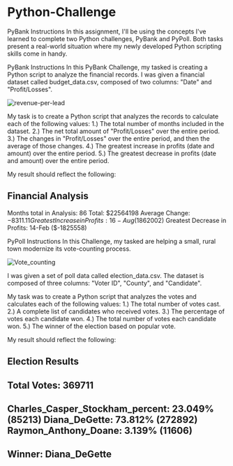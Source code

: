 # Python-Challenge

PyBank Instructions
In this assignment, I'll be using the concepts I've learned to complete two Python challenges, PyBank and PyPoll. Both tasks present a real-world situation where my newly developed Python scripting skills come in handy.

PyBank Instructions
In this PyBank Challenge, my tasked is creating a Python script to analyze the financial records. I was given a financial dataset called budget_data.csv, composed of two columns: "Date" and "Profit/Losses".

![revenue-per-lead](https://user-images.githubusercontent.com/120751287/224533734-ff980528-e1a1-42c7-9e95-d6ae3734018e.png)

My task is to create a Python script that analyzes the records to calculate each of the following values:
  1.) The total number of months included in the dataset.
  2.) The net total amount of "Profit/Losses" over the entire period.
  3.) The changes in "Profit/Losses" over the entire period, and then the average of those changes.
  4.) The greatest increase in profits (date and amount) over the entire period.
  5.) The greatest decrease in profits (date and amount) over the entire period.

My result should reflect the following:

Financial Analysis
----------------------------
Months total in Analysis:  86
Total:  $22564198
Average Change: $-8311.11
Greatest Increase in Profits: 16-Aug ($1862002)
Greatest Decrease in Profits: 14-Feb ($-1825558)

PyPoll Instructions
In this Challenge, my tasked are helping a small, rural town modernize its vote-counting process.

![Vote_counting](https://user-images.githubusercontent.com/120751287/224533741-dc1e7bfb-e048-45ae-ae60-97af8b006c50.png)

I was given a set of poll data called election_data.csv. The dataset is composed of three columns: "Voter ID", "County", and "Candidate". 

My task was to create a Python script that analyzes the votes and calculates each of the following values:
  1.) The total number of votes cast.
  2.) A complete list of candidates who received votes.
  3.) The percentage of votes each candidate won.
  4.) The total number of votes each candidate won.
  5.) The winner of the election based on popular vote.

My result should reflect the following:

Election Results
-----------------------------------
Total Votes: 369711
-----------------------------------
Charles_Casper_Stockham_percent: 23.049% (85213)
Diana_DeGette: 73.812% (272892)
Raymon_Anthony_Doane: 3.139% (11606)
-----------------------------------
Winner: Diana_DeGette
-----------------------------------
